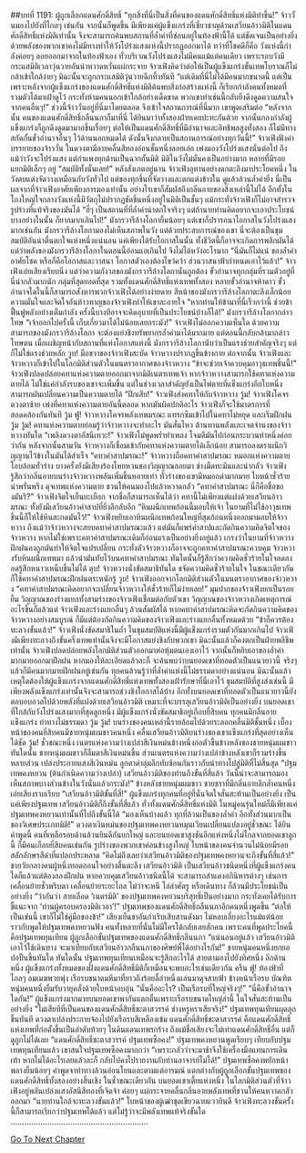 ##บทที่ 1191: ผู้ถูกเลือกแดนศักดิ์สิทธิ์
“ทุกสิ่งที่นี่เป็นสิ่งที่คนของแดนศักดิ์สิทธิ์แห่งมิติทำขึ้น!”
จ้าววั่นมองไปยังที่ไกลๆ เช่นกัน จากนั้นก็พูดขึ้น
มีเพียงแค่ผู้แข็งแกร่งที่เชี่ยวชาญด้านเสวียนอ้าวมิติในแดนศักดิ์สิทธิ์แห่งมิติเท่านั้น จึงจะสามารถค้นพบสถานที่ล้ำค่าที่ซ่อนอยู่ในท้องฟ้านี้ได้
แต่ชัดเจนเป็นอย่างยิ่ง ด้วยพลังของพวกเขาคงไม่มีทางทำให้วังโปร่งแสงแห่งนี้ปรากฏออกมาได้
ทว่าที่โชคดีก็คือ วังแห่งนี้กำลังค่อยๆ ลอยออกมาจากในท้องฟ้าเอง
ทั่วบริเวณวังโปร่งแสงไม่มีคนแม้แต่คนเดียว เพราะรอบวังมีกระแสมิติเวลาวุ่นวายอันน่าหวาดหวั่นแผ่กระจาย จ้าวเฟิงคิดว่าต่อให้เป็นผู้แข็งแกร่งขั้นเทพโบราณก็ไม่กล้าเข้าใกล้ง่ายๆ มิฉะนั้นจะถูกกระแสมิติวุ่นวายฉีกทึ้งทันที
“แต่เดิมที่นี่ไม่ได้มีคนมากขนาดนี้ แต่เป็นเพราะหลังจากผู้แข็งแกร่งของแดนศักดิ์สิทธิ์แห่งมิติค้นพบสิ่งก่อสร้างแห่งนี้ ก็เรียกกำลังคนทั้งหมดที่รวมตัวได้มาเฝ้าดูไว้ กระทั่งห้ามคนนอกเข้าใกล้อย่างเด็ดขาด พวกเขาทำเช่นนี้กลับยิ่งดึงดูดความสนใจจากคนอื่นๆ!”
ช่วงนี้จ้าววั่นอยู่ที่นี่มาโดยตลอด จึงเข้าใจสถานการณ์ที่นี่มาก เขาพูดเสริมต่อ “หลังจากนั้น คนของแดนศักดิ์สิทธิ์กลืนนภาก็มาที่นี่ ได้ยินมาว่าทั้งสองฝ่ายเคยปะทะกันด้วย จากนั้นกองกำลังผู้แข็งแกร่งก็ถูกดึงดูดมามากขึ้นเรื่อยๆ ต่อให้เป็นแดนศักดิ์สิทธิ์ที่มีอำนาจและอิทธิพลสูงทั้งสอง ก็ไม่มีทางสกัดกั้นขั้วอำนาจอื่นๆ ไว้ด้านนอกหมดได้ ดังนั้นจึงกลายเป็นสถานการณ์อย่างทุกวันนี้!”
จ้าวเฟิงฟังคำบรรยายของจ้าววั่น ในดวงตามีลายคลื่นสีทองอ่อนชั้นหนึ่งลอยเอ่อ เพ่งมองวังโปร่งแสงนั่นต่อไป
ถึงแม้ว่าวังจะโปร่งแสง แต่กำแพงทุกด้านเป็นฉากกั้นมิติ มิติในวังไม่มั่นคงเป็นอย่างมาก หลายที่มีรอยแยกมิติเล็กๆ อยู่
“สมบัติทั้งนั้นเลย!”
หลังสังเกตอยู่นาน จ้าวเฟิงอุทานอย่างตกตะลึงมาประโยคหนึ่ง
ในวังตบแต่งจัดวางเหมือนกับวังทั่วไป แต่ของทุกชิ้นที่จัดวางและตกแต่งข้างใน ดูแล้วล้วนล้ำค่ายิ่ง
นี่เป็นผลจากที่จ้าวเฟิงอาศัยเพียงการมองเท่านั้น อย่างไรเขาก็สัมผัสถึงกลิ่นอายของสิ่งเหล่านี้ไม่ได้
อีกทั้งในโถงใหญ่ใจกลางวังแห่งนี้มีวัตถุไม่ปรากฏชัดชิ้นหนึ่งอยู่ในมิติเป็นชั้นๆ แม้กระทั่งจ้าวเฟิงก็ไม่อาจสำรวจรูปร่างที่แท้จริงของมันได้
“ฮี่ๆ เป็นสถานที่ที่ล้ำค่าน่าตกใจจริงๆ แต่ถ้านายท่านคิดอยากจะเอาประโยชน์บางอย่างในนั้น ก็ยากมากเกินไป!”
มังกรวารีล้างโลกายิ้มน้อยๆ แต่เขาก็ปรารถนาโอกาสในวังโปร่งแสงมากเช่นกัน
มังกรวารีล้างโลกามองไม่เห็นสภาพในวัง แต่ด้วยประสบการณ์ของเขา นี่จะต้องเป็นขุมสมบัติอันน่าตื่นตกใจแห่งหนึ่งแน่นอน แค่เพียงได้รับโอกาสในนั้น ทั้งชีวิตนี้ก็อาจจะเกิดการพลิกผันได้
แต่ว่าพลังของมังกรวารีล้างโลกาในตอนนี้อ่อนแอเกินไป จึงไม่ได้หวังอะไรมาก
“นี่มันก็ไม่แน่ ของล้ำค่าอาศัยโชค หรือก็คือโอกาสและวาสนา โอกาสตัวเองต้องไขว่คว้า ส่วนวาสนาฟ้ากำหนดเอาไว้แล้ว!”
จ้าวเฟิงเอ่ยเสียงเรียบนิ่ง
แต่ว่าความกังวลของมังกรวารีล้างโลกานั่นถูกต้อง ขั้วอำนาจทุกกลุ่มที่รวมตัวอยู่ที่นี่น่ากลัวมากนัก
กลุ่มที่สุดยอดที่สุด รวมทั้งแดนศักดิ์สิทธิ์แห่งเทพทั้งสอง หลายขั้วอำนาจห้าดาว ขั้วอำนาจใดในนี้ก็สามารถสังหารพวกจ้าวเฟิงได้อย่างง่ายดาย
สีหน้าของมังกรวารีล้างโลกาตะลึงเล็กน้อย ความมั่นใจและจิตใจอันห้าวหาญของจ้าวเฟิงทำให้เขาละอายใจ
“หากท่านให้ข้ามาที่นี่เร็วกว่านี้ ช่วยข้าฟื้นฟูพลังอย่างเต็มกำลัง ครั้งนี้บางทีอาจจะคิดอุบายที่เป็นประโยชน์บ้างก็ได้!”
มังกรวารีล้างโลกากล่าวโทษ
“เจ้าออกไปครั้งนี้ เก็บเกี่ยวมาได้ไม่น้อยเลยกระมัง!”
จ้าวเฟิงไม่ออกความเห็นใด
ด้วยความสามารถของมังกรวารีล้างโลกา จะต้องแย่งชิงทรัพยากรล้ำค่ามาได้มากมาย แต่ตอนนี้กลับกล้ามากล่าวโทษตน
เมื่อเผชิญหน้ากับสถานที่แห่งโอกาสแห่งนี้ มังกรวารีล้างโลกานับว่าเป็นแรงช่วยสำคัญจริงๆ แต่ก็ไม่ใช่เเรงช่วยหลัก
วูบ!
มือขวาของจ้าวเฟิงสะบัด จ้าวหวางปรากฏขึ้นข้างกาย
ต่อจากนั้น จ้าวเฟิงและจ้าวหวางก็เข้าไปในโลกมิติส่วนตัวในมนตราอากาศของจ้าวหวาง
“ข้าจะช่วยเจ้าควบคุมอาวุธเทพชิ้นนี้!”
จ้าวเฟิงปลดปล่อยคทาแห่งความตายออกมาจากมิติเนตรเทพเจ้า
หากจ้าวหวางสามารถใช้คทาแห่งความตายได้ ไม่ใช่แค่กำลังรบของเขาจะเพิ่มขึ้น แต่ในช่วงเวลาสำคัญยังเป็นไพ่ตายที่แข็งแกร่งอีกใบหนึ่ง สามารถผันเปลี่ยนความเป็นความตายได้
“ฝึกเสีย!”
จ้าวเฟิงส่งคทาให้กับจ้าวหวาง
วู้ม!
จ้าวเฟิงโคจรดวงตาซ้าย เพ่งที่คทาแห่งความตายอันนี้ตลอด หากมันผิดปกติอะไร จ้าวเฟิงก็จะใช้มาตรการที่สอดคล้องกันทันที
วู้ม ฟู่!
จ้าวหวางโคจรพลังเทพมรณะ แทรกซึมเข้าไปในคทาไม่หยุด และเริ่มฝึกฝน
วู้ม วู้ม!
คทาแห่งความตายย่อมรู้ว่าจ้าวหวางจะทำอะไร มันสั่นไหว ต้านทานพลังและเจตจำนงของจ้าวหวางทันใด
“เพลิงดวงตาอัสนีเทวะ!”
จ้าวเฟิงไม่พูดพร่ำทำเพลง โจมตีมันไปก่อนกระบวนท่าหนึ่งค่อยว่ากัน
หลังจากนั้นสามวัน จ้าวหวางก็เชื่อมเข้ากับคทาแห่งความตายได้เล็กน้อย สามารถลงตราผนึกวิญญานไว้ข้างในมันได้สำเร็จ
“คทาคำสาปมรณะ!”
จ้าวหวางถือคทาคำสาปมรณะ หมอกแห่งความตายโอบล้อมทั่วร่าง บางครั้งยังมีเสียงร้องโหยหวนของวิญญาณลอยมา ช่างมืดทะมึนและน่ากลัว
จ้าวเฟิงรู้สึกว่ากลิ่นอายบนร่างจ้าวหวางพลันเพิ่มขึ้นหลายเท่า ทั่วร่างของเขามีหมอกดำมากมาย ใบหน้าชั่วร้ายน่าพรั่นพรึง ดุจเทพแห่งความตาย ชวนให้คนมองไปแล้วหวาดกลัว
“คทาคำสาปมรณะ นี่ก็คือชื่อของมันรึ?”
จ้าวเฟิงจิตใจเย็นยะเยือก
จากชื่อก็สามารถเห็นได้ว่า คทานี้ไม่เพียงแต่แฝงด้วยเสวียนอ้าวมรณะ ทั้งยังมีเสวียนอ้าวคำสาปที่ยิ่งลึกลับอีก
“หินผนึกเทพก้อนนี้มอบให้เจ้า ในยามที่ไม่ใช้อาวุธเทพชิ้นนี้ก็ให้ใช้หินสะกดมันไว้!”
จ้าวเฟิงหยิบเอาหินผนึกเทพก้อนใหญ่ที่สุดก้อนหนึ่งออกมามอบให้จ้าวหวาง
ถึงแม้ว่าจ้าวหวางจะสยบคทาคำสาปมรณะแล้ว แต่มันก็แพร่คำสาปและกัดกินความคิดจิตใจของจ้าวหวาง หากไม่ใช่เพราะคทาคำสาปมรณะเดิมก็อ่อนแรงเป็นอย่างยิ่งอยู่แล้ว เกรงว่าในยามที่จ้าวหวางฝึกฝนคงถูกมันทำให้จิตใจแปรเปลี่ยน กระทั่งตัวจ้าวหวางก็อาจจะถูกคทาคำสาปมรณะควบคุม
จ้าวหวางรับหินผนึกเทพมา แล้วนำมันทับไว้บนคทาคำสาปมรณะ ทันใดนั้นก็รู้สึกว่าความคิดชั่วร้ายในใจลดลง อดรู้สึกหนาวเหน็บขึ้นไม่ได้
ตุบ!
จ้าวหวางนั่งขัดสมาธิทันใด ขจัดความคิดชั่วร้ายในใจ ในขณะเดียวกันก็ใช้คทาคำสาปมรณะฝึกฝนตระหนักรู้
วูบ!
จ้าวเฟิงออกจากโลกมิติส่วนตัวในมนตราอากาศของจ้าวหวาง
“คทาคำสาปมรณะคิดอยากจะเปลี่ยนจ้าวหวางให้ชั่วร้ายก็ไม่ง่ายเลย!”
มุมปากของจ้าวเฟิงยกเป็นรอยยิ้ม
วิญญาณของร่างแยกทั้งสามร่างของจ้าวเฟิงเชื่อมต่อกับตัวเขา วิญญาณของจ้าวหวางเกิดเหตุการณ์อะไรขึ้นก็แล้วแต่ จ้าวเฟิงและร่างแยกอื่นๆ ล้วนสัมผัสได้
หากคทาคำสาปมรณะคิดจะกัดกินความคิดของจ้าวหวางอย่างสมบูรณ์ ก็มีแต่ต้องกัดกินความคิดของจ้าวเฟิงและร่างแยกอื่นทั้งหมดด้วย
“ข้าก็ควรต้องทะลวงขั้นแล้ว!”
จ้าวเฟิงนั่งขัดสมาธิในถ้ำ
ในขุมสมบัติแห่งนี้มีผู้แข็งแกร่งรวมตัวกันมากเกินไป จ้าวเฟิงมีเพียงทะลวงถึงขั้นครึ่งเทพเท่านั้นจึงจะมีโอกาสแย่งชิงกับพวกเขา มิฉะนั้นแล้วก็คงตกเป็นฝ่ายพลีชีพเท่านั้น
จ้าวเฟิงปลดปล่อยพลังโลกมิติส่วนตัวออกมาห่อหุ้มตนเองเอาไว้ จากนั้นก็หยิบเอาของล้ำค่ามากมายออกมาฝึกฝน
หากมองให้ละเอียดแล้วละก็ จะค้นพบว่าบนยอดเขาที่ทอดตัวเป็นแนวยาวนี้ จริงๆ แล้วก็มีคนมากมายฝึกฝนอยู่เช่นกัน
ทุกคนล้วนรู้ว่าที่ล้ำค่าแห่งนี้ไม่ธรรมดาอย่างแน่นอน มิฉะนั้นแล้วเหตุใดต้องให้ผู้แข็งแกร่งจากแดนศักดิ์สิทธิ์แห่งเทพทั้งสองเฝ้ารักษาที่นี่เอาไว้
ขุมสมบัติที่สูงส่งเช่นนี้ มีเพียงพลังแข็งแกร่งเท่านั้นจึงจะสามารถช่วงชิงโอกาสได้บ้าง
อีกทั้งบนยอดเขาที่ทอดตัวเป็นแนวยาวนี้ยังตลบอบอวลไปด้วยพลังที่แฝงด้วยเสวียนอ้าวมิติ เหมาะที่จะบรรลุเสวียนอ้าวมิติเป็นอย่างยิ่ง
บนยอดเขาที่ใกล้กับวังโปร่งแสงมากที่สุดลูกหนึ่ง มีผู้แข็งแกร่งนั่งขัดสมาธิอยู่เกือบยี่สิบคน ทุกคนมีกลิ่นอายแข็งแกร่ง ท่าทางไม่ธรรมดา
วู้ม วู้ม!
บนร่างของคนเหล่านี้รายล้อมไปด้วยระลอกคลื่นมิติชั้นหนึ่ง
เบื้องหน้าของคนยี่สิบคนมีชายหนุ่มผมขาวคนหนึ่ง คลื่นเสวียนอ้าวมิติบนร่างของเขาแข็งแกร่งที่สุดอย่างเห็นได้ชัด
วู้ม!
ชั่วขณะหนึ่ง เนตรแห่งความว่างเปล่าสีเงินหม่นข้างหนึ่งก่อตัวขึ้นข้างหลังของชายหนุ่มผมขาว
ทันใดนั้น ชายหนุ่มผมขาวก็ลืมตาสีเงินหม่นขึ้น ส่วนเนตรแห่งความว่างเปล่าข้างหลังเขาก็รวมร่างขึ้นหลายส่วน เปล่งประกายแสงสีเงินหม่น ลูกตาดำลุ่มลึกทับซ้อนกันราวกับนำทางไปสู่มิติที่ไม่สิ้นสุด
“ปฐมเทพคงหยวน (ต้นกำเนิดความว่างเปล่า) เสวียนอ้าวมิติของท่านถึงขั้นที่สี่แล้ว วันนี้น่าจะสามารถมองเห็นสภาพบางส่วนข้างในวังนั่นแล้วกระมัง!”
ข้างหลังชายหนุ่มผมขาว ชายชราที่มีกลิ่นอายลึกล้ำคนหนึ่งเอ่ยเสียงราบเรียบ
“เสวียนอ้าวมิติขั้นที่สี่!”
ผู้แข็งแกร่งทุกคนที่อยู่ที่นั่นจิตใจสั่นสะท้านเป็นอย่างยิ่ง
เป็นแค่เพียงปฐมเทพ เสวียนอ้าวมิติก็ถึงขั้นที่สี่แล้ว ทั่วทั้งแดนศักดิ์สิทธิ์แห่งมิติ ในหมู่คนรุ่นใหม่ก็มีเพียงแค่ปฐมเทพคงหยวนเท่านั้นที่ไปถึงขั้นนี้ได้
“มองเห็นบ้างแล้ว ทุกที่ล้วนเป็นของล้ำค่า อีกทั้งส่วนมากเป็นของวิเศษประเภทมิติ!”
ดวงตาเงินหม่นของปฐมเทพคงหยวนหมุนเวียนเปลี่ยนแปลงอยู่ชั่วขณะ
ได้ยินคำพูดนี้ คนที่เหลือรอบด้านล้วนยินดีกันยกใหญ่
และบนยอดเขาสูงชันอีกแห่งหนึ่งไม่ไกลจากยอดเขาลูกนี้ ก็มีคนเกือบยี่สิบคนเช่นกัน รูปร่างของพวกเขาค่อนข้างสูงใหญ่ ใบหน้าของคนจำนวนไม่น้อยมีรอยสลักอักษรสีดำที่แปลกประหลาด
“คิดไม่ถึงเลยว่าเสวียนอ้าวมิติของปฐมเทพคงหยวนจะถึงขั้นที่สี่แล้ว!”
ชายวัยกลางคนผู้หนึ่งทอดถอนใจอย่างตื่นตะลึง
เสวียนอ้าวมิติ เป็นเสวียนอ้าวชนิดหนึ่งที่ผู้แข็งแกร่งคนใดก็แล้วแต่ต้องลองฝึกฝน หากควบคุมเสวียนอ้าวชนิดนี้ได้ จะสามารถสำแดงอภินิหารต่างๆ เช่นการเคลื่อนย้ายชั่วพริบตา เคลื่อนย้ายระยะไกล ไม่ว่าจะหนี ไล่ล่าศัตรู หรือเดินทาง ก็ล้วนมีประโยชน์เป็นอย่างยิ่ง
“ว่ากันว่า สายเลือด ‘เนตรมิติ’ ของปฐมเทพคงหยวนบริสุทธิ์เป็นอย่างมาก กระทั่งเคยได้รับการชี้แนะจาก ‘ท่านผู้ครอบครองมิติเวลา’!”
ปฐมเทพของแดนศักดิ์สิทธิ์กลืนนภาอีกคนหนึ่งพูดขึ้น
“ต่อให้เป็นเช่นนี้ เขาก็ไม่ใช่คู่มือของข้า!”
เสียงเย็นชาอันกำเริบเสิบสานดังมา ไม่หลบเลี่ยงอะไรแม้แต่น้อย ราวกับพูดให้ปฐมเทพคงหยวนฟัง
คนทั้งหลายที่นั่นไม่มีใครโต้กลับเลยสักคน
เพราะคนที่พูดประโยคนี้คือปฐมเทพทุนเทียน ผู้ถูกเลือกขั้นปฐมเทพของแดนศักดิ์สิทธิ์กลืนนภา
“แน่นอนอยู่แล้ว เสวียนอ้าวมิติเอาไว้ใช้เดินทาง จะมาเทียบกับเสวียนอ้าวกลืนนภาของศิษย์พี่ได้อย่างไรกัน!”
ชายหนุ่มคนหนึ่งยกยอปอปั้นขึ้นทันใด
ทันใดนั้น ปฐมเทพทุนเทียนเหมือนจะรู้สึกอะไรได้ สายตามองไปยังทิศหนึ่ง
อีกด้านหนึ่ง ผู้แข็งแกร่งทั้งหมดของฝั่งแดนศักดิ์สิทธิ์มิติก็เหมือนจะพบอะไรเช่นเดียวกัน
ครืน ฟู่!
ท้องฟ้าที่ไกลๆ ลมเมฆพวยพุ่ง เรือรบขนาดมหึมาที่ยาวถึงร้อยลี้ลำหนึ่งแล่นมาดุจสายฟ้า
ข้างหน้าเรือรบ บัณฑิตหนุ่มคนหนึ่งยิ้มรับวายุคลั่งด้วยใบหน้าอบอุ่น
“นั่นคืออะไร? เป็นเรือรบที่ใหญ่จริงๆ!”
“นี่คือขั้วอำนาจใดกัน!”
ผู้แข็งแกร่งมากมายบนยอดเขาพากันแตกตื่นเพราะเรือรบขนาดใหญ่ลำนี้ ในใจสั่นสะท้านเป็นอย่างยิ่ง
“ไม่เสียทีที่เป็นคนของแดนศักดิ์สิทธิ์ชะตาสวรรค์ ช่างหรูหราเสียจริง!”
ปฐมเทพทุนเทียนผุดลุกขึ้นทันที ดวงตาเปล่งประกายจ้องไปยังเรือรบสีเหลืองเข้ม
แดนศักดิ์สิทธิ์ชะตาสวรรค์ คือแดนศักดิ์สิทธิ์แห่งเทพที่ก่อตั้งขึ้นเป็นลำดับท้ายๆ ในดินแดนเทพรกร้าง ถึงแม้ชื่อเสียงจะไม่เท่าแดนศักดิ์สิทธิ์อื่น แต่ก็ดูถูกไม่ได้เลย
“แดนศักดิ์สิทธิ์ชะตาสวรรค์ ปฐมเทพซือคง!”
ปฐมเทพคงหยวนพูดเรียบๆ เทียบกับปฐมเทพทุนเทียนแล้ว เขาสนใจปฐมเทพซือคงมากกว่า
“เพราะกลัวว่าจะมาช้าจึงใช้เครื่องมือแทนการเดินเท้า หากไม่ได้อะไรเลยแล้วละก็ กลับไปคงไปรายงานกับท่านอาจารย์ไม่ได้!”
ปฐมเทพซือคงพยักหน้าพลางยิ้มน้อยๆ คำพูดจาท่าทางล้วนอ่อนโยนและตามแต่อารมณ์ แตกต่างกับผู้ถูกเลือกขั้นปฐมเทพของแดนศักดิ์สิทธิ์ทั้งสองอย่างสิ้นเชิง
ในชั่วขณะเดียวกัน บนยอดเขาเตี้ยแห่งหนึ่ง
ในโลกมิติส่วนตัวที่จ้าวเฟิงอยู่พลันเปล่งแสงอัสนีสีทองที่เจิดจ้า ค่อยๆ แผ่กระจายคลื่นกลิ่นอายพลังเทพที่ชวนให้คนหวาดกลัวออกมา
“นายท่านใกล้จะทะลวงขั้นแล้ว!”
ใบหน้าของผู้เฒ่าชุดเขียวฉายแววยินดี
จ้าวเฟิงทะลวงขั้นครั้งนี้ก็สามารถเรียกว่าปฐมเทพได้แล้ว แต่ไม่รู้ว่าจะมีพลังเทพแท้จริงขั้นใด
……………………………………………………


[Go To Next Chapter]( ./48.md)